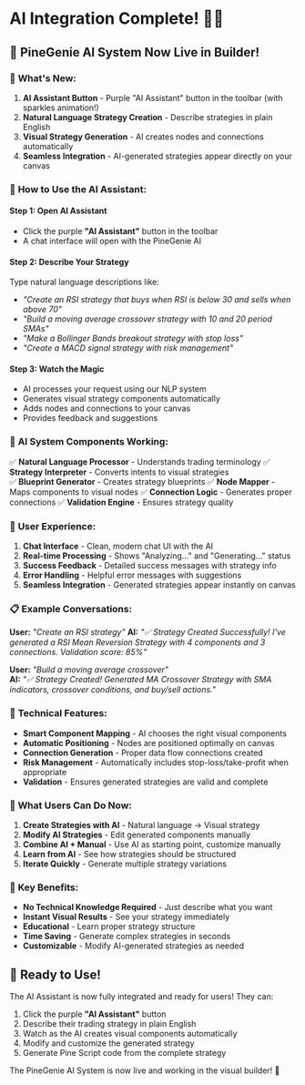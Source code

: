 # AI Integration Complete! 🤖✨

## 🎉 **PineGenie AI System Now Live in Builder!**

### 🚀 **What's New:**

1. **AI Assistant Button** - Purple "AI Assistant" button in the toolbar (with sparkles animation!)
2. **Natural Language Strategy Creation** - Describe strategies in plain English
3. **Visual Strategy Generation** - AI creates nodes and connections automatically
4. **Seamless Integration** - AI-generated strategies appear directly on your canvas

### 🎯 **How to Use the AI Assistant:**

#### **Step 1: Open AI Assistant**
- Click the purple **"AI Assistant"** button in the toolbar
- A chat interface will open with the PineGenie AI

#### **Step 2: Describe Your Strategy**
Type natural language descriptions like:
- *"Create an RSI strategy that buys when RSI is below 30 and sells when above 70"*
- *"Build a moving average crossover strategy with 10 and 20 period SMAs"*
- *"Make a Bollinger Bands breakout strategy with stop loss"*
- *"Create a MACD signal strategy with risk management"*

#### **Step 3: Watch the Magic**
- AI processes your request using our NLP system
- Generates visual strategy components automatically
- Adds nodes and connections to your canvas
- Provides feedback and suggestions

### 🧠 **AI System Components Working:**

✅ **Natural Language Processor** - Understands trading terminology
✅ **Strategy Interpreter** - Converts intents to visual strategies  
✅ **Blueprint Generator** - Creates strategy blueprints
✅ **Node Mapper** - Maps components to visual nodes
✅ **Connection Logic** - Generates proper connections
✅ **Validation Engine** - Ensures strategy quality

### 🎨 **User Experience:**

1. **Chat Interface** - Clean, modern chat UI with the AI
2. **Real-time Processing** - Shows "Analyzing..." and "Generating..." status
3. **Success Feedback** - Detailed success messages with strategy info
4. **Error Handling** - Helpful error messages with suggestions
5. **Seamless Integration** - Generated strategies appear instantly on canvas

### 📋 **Example Conversations:**

**User:** *"Create an RSI strategy"*
**AI:** *"✅ Strategy Created Successfully! I've generated a RSI Mean Reversion Strategy with 4 components and 3 connections. Validation score: 85%"*

**User:** *"Build a moving average crossover"*  
**AI:** *"✅ Strategy Created! Generated MA Crossover Strategy with SMA indicators, crossover conditions, and buy/sell actions."*

### 🔧 **Technical Features:**

- **Smart Component Mapping** - AI chooses the right visual components
- **Automatic Positioning** - Nodes are positioned optimally on canvas
- **Connection Generation** - Proper data flow connections created
- **Risk Management** - Automatically includes stop-loss/take-profit when appropriate
- **Validation** - Ensures generated strategies are valid and complete

### 🎯 **What Users Can Do Now:**

1. **Create Strategies with AI** - Natural language → Visual strategy
2. **Modify AI Strategies** - Edit generated components manually
3. **Combine AI + Manual** - Use AI as starting point, customize manually
4. **Learn from AI** - See how strategies should be structured
5. **Iterate Quickly** - Generate multiple strategy variations

### 🌟 **Key Benefits:**

- **No Technical Knowledge Required** - Just describe what you want
- **Instant Visual Results** - See your strategy immediately
- **Educational** - Learn proper strategy structure
- **Time Saving** - Generate complex strategies in seconds
- **Customizable** - Modify AI-generated strategies as needed

## 🎊 **Ready to Use!**

The AI Assistant is now fully integrated and ready for users! They can:

1. Click the purple **"AI Assistant"** button
2. Describe their trading strategy in plain English
3. Watch as the AI creates visual components automatically
4. Modify and customize the generated strategy
5. Generate Pine Script code from the complete strategy

The PineGenie AI System is now live and working in the visual builder! 🚀
